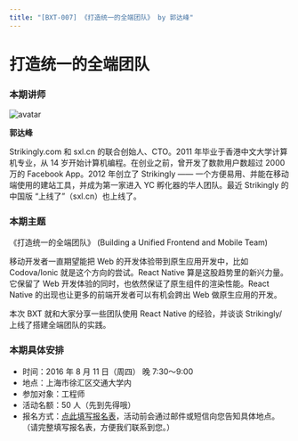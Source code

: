 ```yaml
---
title: "[BXT-007] 《打造统一的全端团队》 by 郭达峰"
---
```


# 打造统一的全端团队

### 本期讲师

![avatar](https://cloud.githubusercontent.com/assets/5830104/17470032/a19e132e-5d6b-11e6-9d6f-76a5d02858b5.jpg)

**郭达峰**

Strikingly.com 和 sxl.cn 的联合创始人、CTO。2011 年毕业于香港中文大学计算机专业，从 14 岁开始计算机编程。在创业之前，曾开发了数款用户数超过 2000 万的 Facebook App。2012 年创立了 Strikingly —— 一个方便易用、并能在移动端使用的建站工具，并成为第一家进入 YC 孵化器的华人团队。最近 Strikingly 的中国版 “上线了”（sxl.cn）也上线了。

### 本期主题

《打造统一的全端团队》
(Building a Unified Frontend and Mobile Team)

移动开发者一直期望能把 Web 的开发体验带到原生应用开发中，比如 Codova/Ionic 就是这个方向的尝试。React Native 算是这股趋势里的新兴力量。它保留了 Web 开发体验的同时，也依然保证了原生组件的渲染性能。React Native 的出现也让更多的前端开发者可以有机会跨出 Web 做原生应用的开发。

本次 BXT 就和大家分享一些团队使用 React Native 的经验，并谈谈 Strikingly/上线了搭建全端团队的实践。

### 本期具体安排

* 时间：2016 年 8 月 11 日（周四） 晚 7:30～9:00
* 地点：上海市徐汇区交通大学内
* 参加对象：工程师
* 活动名额：50 人（先到先得哦）
* 报名方式：[点此填写报名表](http://form.mikecrm.com/FDZHe9)，活动前会通过邮件或短信向您告知具体地点。（请完整填写报名表，方便我们联系到您。）
